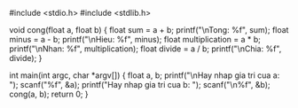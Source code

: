 #include <stdio.h>
#include <stdlib.h>

void cong(float a, float b) {
    float sum = a + b;
    printf("\nTong: %f", sum);
    float minus = a - b;
    printf("\nHieu: %f", minus);
    float multiplication = a * b;
    printf("\nNhan: %f", multiplication);
    float divide = a / b;
    printf("\nChia: %f", divide);
}

int main(int argc, char *argv[]) {
    float a, b;
    printf("\nHay nhap gia tri cua a: ");
    scanf("%f", &a);
    printf("Hay nhap gia tri cua b: ");
    scanf("\n%f", &b);
    cong(a, b);
    return 0;
}
